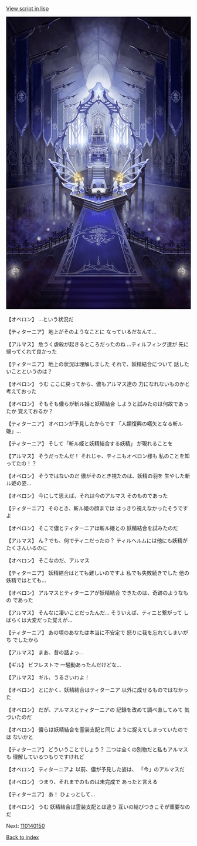 [View script in lisp](../scripts/110140140.txt)

![pope_room.png](../images/backgrounds/pope_room.png)

【オベロン】
…という状況だ

【ティターニア】
地上がそのようなことに
なっているだなんて…

【アルマス】
危うく虐殺が起きるところだったのね
…ティルフィング達が
先に帰ってくれて良かった

【ティターニア】
地上の状況は理解しました
それで、妖精結合について
話したいことというのは？

【オベロン】
うむ
ここに戻ってから、儂もアルマス達の
力になれないものかと考えておった

【オベロン】
そもそも儂らが斬ル姫と妖精結合
しようと試みたのは何故であったか
覚えておるか？

【ティターニア】
オベロンが予見したからです
「人類復興の嚆矢となる斬ル姫」…

【ティターニア】
そして「斬ル姫と妖精結合する妖精」
が現れることを

【アルマス】
そうだったんだ！
それじゃ、ティニもオベロン様も
私のことを知ってたの！？

【オベロン】
そうではないのだ
儂がそのとき視たのは、妖精の羽を
生やした斬ル姫の姿…

【オベロン】
今にして思えば、それは今のアルマス
そのものであった

【ティターニア】
そのとき、斬ル姫の顔までは
はっきり視えなかったそうですよ

【オベロン】
そこで儂とティターニアは斬ル姫との
妖精結合を試みたのだ

【アルマス】
ん？でも、何でティニだったの？
ティルヘルムには他にも妖精が
たくさんいるのに

【オベロン】
そこなのだ、アルマス

【ティターニア】
妖精結合はとても難しいのですよ
私でも失敗続きでした
他の妖精ではとても…

【オベロン】
アルマスとティターニアが妖精結合
できたのは、奇跡のようなもの
であった

【アルマス】
そんなに凄いことだったんだ…
そういえば、ティニと繋がって
しばらくは大変だった覚えが…

【ティターニア】
あの頃のあなたは本当に不安定で
怒りに我を忘れてしまいがち
でしたから

【アルマス】
まあ、昔の話よっ…

【ギル】
ビフレストで
一騒動あったんだけどな…

【アルマス】
ギル、うるさいわよ！

【オベロン】
とにかく、妖精結合はティターニア
以外に成せるものではなかった

【オベロン】
だが、アルマスとティターニアの
記録を改めて調べ直してみて
気づいたのだ

【オベロン】
儂らは妖精結合を霊装支配と同じ
ように捉えてしまっていたのでは
ないかと

【ティターニア】
どういうことでしょう？
二つは全くの別物だと私もアルマスも
理解しているつもりですけれど

【オベロン】
ティターニアよ
以前、儂が予見した姿は、
「今」のアルマスだ

【オベロン】
つまり、それまでのものは未完成で
あったと言える

【ティターニア】
あ！
ひょっとして…

【オベロン】
うむ
妖精結合は霊装支配とは違う
互いの結びつきこそが重要なのだ

Next: [110140150](110140150.md)

[Back to index](index.md)
